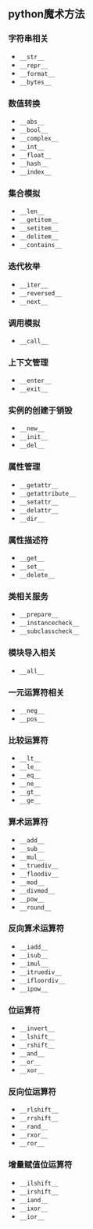 ## python魔术方法



### 字符串相关
- `__str__`
- `__repr__`
- `__format__`
- `__bytes__`

### 数值转换

- `__abs__`
- `__bool__`
- `__complex__`
- `__int__`
- `__float__`
- `__hash__`
- `__index__`

### 集合模拟

- `__len__`
- `__getitem__`
- `__setitem__`
- `__delitem__`
- `__contains__`


### 迭代枚举

- `__iter__`
- `__reversed__`
- `__next__`


### 调用模拟

- `__call__`

### 上下文管理

- `__enter__`
- `__exit__`

### 实例的创建于销毁

- `__new__`
- `__init__`
- `__del__`

### 属性管理

- `__getattr__`
- `__getattribute__`
- `__setattr__`
- `__delattr__`
- `__dir__`

### 属性描述符

- `__get__`
- `__set__`
- `__delete__`

### 类相关服务

- `__prepare__`
- `__instancecheck__`
- `__subclasscheck__`

### 模块导入相关

- `__all__`

### 一元运算符相关

- `__neg__`
- `__pos__`

### 比较运算符

- `__lt__`
- `__le__`
- `__eq__`
- `__ne__`
- `__gt__`
- `__ge__`

### 算术运算符

- `__add__`
- `__sub__`
- `__mul__`
- `__truediv__`
- `__floodiv__`
- `__mod__`
- `__divmod__`
- `__pow__`
- `__round__`

### 反向算术运算符

- `__iadd__`
- `__isub__`
- `__imul__`
- `__itruediv__`
- `__ifloordiv__`
- `__ipow__`

### 位运算符

- `__invert__`
- `__lshift__`
- `__rshift__`
- `__and__`
- `__or__`
- `__xor__`

### 反向位运算符

- `__rlshift__`
- `__rrshift__`
- `__rand__`
- `__rxor__`
- `__ror__`

### 增量赋值位运算符

- `__ilshift__`
- `__irshift__`
- `__iand__`
- `__ixor__`
- `__ior__`